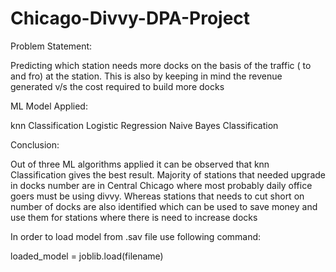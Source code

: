 # Chicago-Divvy-DPA-Project
Problem Statement: 

Predicting which station needs more docks on the basis of the traffic ( to and fro) at the station. This is also by keeping in mind the revenue generated v/s the cost required to build more docks


ML Model Applied: 

knn Classification
Logistic Regression
Naive Bayes Classification

Conclusion: 

Out of three ML algorithms applied it can be observed that knn Classification gives the best result. Majority of stations that needed upgrade in docks number are in Central Chicago where most probably daily office goers must be using divvy. Whereas stations that needs to cut short on number of docks are also identified which can be used to save money and use them for stations where there is need to increase docks


In order to load model from .sav file use following command:

loaded_model = joblib.load(filename)
